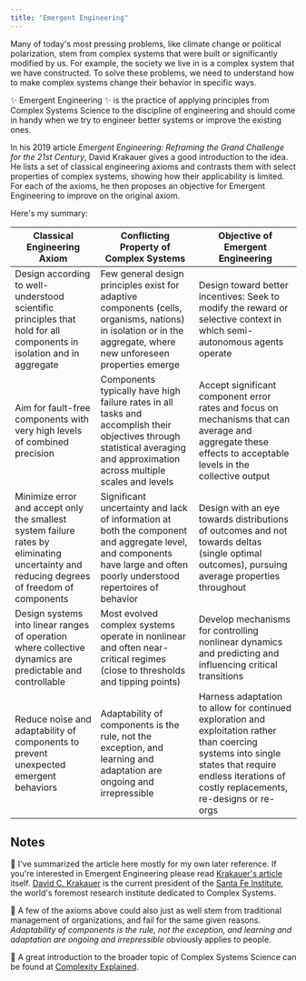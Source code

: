 ```yaml
---
title: "Emergent Engineering"
---
```


Many of today's most pressing problems, like climate change or political polarization, stem from complex systems that were built or significantly modified by us. For example, the society we live in is a complex system that we have constructed. To solve these problems, we need to understand how to make complex systems change their behavior in specific ways.

✨ Emergent Engineering ✨ is the practice of applying principles from Complex Systems Science to the discipline of engineering and should come in handy when we try to engineer better systems or improve the existing ones.

In his 2019 article _Emergent Engineering: Reframing the Grand Challenge for the 21st Century_, David Krakauer gives a good introduction to the idea. He lists a set of classical engineering axioms and contrasts them with select properties of complex systems, showing how their applicability is limited. For each of the axioms, he then proposes an objective for Emergent Engineering to improve on the original axiom.

Here's my summary:

| Classical Engineering Axiom | Conflicting Property of Complex Systems | Objective of Emergent Engineering |
| - | - | - |
| Design according to well-understood scientific principles that hold for all components in isolation and in aggregate | Few general design principles exist for adaptive components (cells, organisms, nations) in isolation or in the aggregate, where new unforeseen properties emerge | Design toward better incentives: Seek to modify the reward or selective context in which semi-autonomous agents operate |
| Aim for fault-free components with very high levels of combined precision | Components typically have high failure rates in all tasks and accomplish their objectives through statistical averaging and approximation across multiple scales and levels | Accept significant component error rates and focus on mechanisms that can average and aggregate these effects to acceptable levels in the collective output |
| Minimize error and accept only the smallest system failure rates by eliminating uncertainty and reducing degrees of freedom of components | Significant uncertainty and lack of information at both the component and aggregate level, and components have large and often poorly understood repertoires of behavior | Design with an eye towards distributions of outcomes and not towards deltas (single optimal outcomes), pursuing average properties throughout |
| Design systems into linear ranges of operation where collective dynamics are predictable and controllable | Most evolved complex systems operate in nonlinear and often near-critical regimes (close to thresholds and tipping points) | Develop mechanisms for controlling nonlinear dynamics and predicting and influencing critical transitions |
| Reduce noise and adaptability of components to prevent unexpected emergent behaviors | Adaptability of components is the rule, not the exception, and learning and adaptation are ongoing and irrepressible | Harness adaptation to allow for continued exploration and exploitation rather than coercing systems into single states that require endless iterations of costly replacements, re-designs or re-orgs |

## Notes

📝 I've summarized the article here mostly for my own later reference. If you're interested in Emergent Engineering please read [Krakauer's article](https://santafe.edu/downloadpages/emergent-engineering-krakauer-2019) itself. [David C. Krakauer](https://en.wikipedia.org/wiki/David_Krakauer_(scientist)) is the current president of the [Santa Fe Institute](https://www.santafe.edu), the world's foremost research institute dedicated to Complex Systems.

📝 A few of the axioms above could also just as well stem from traditional management of organizations, and fail for the same given reasons. _Adaptability of components is the rule, not the exception, and learning and adaptation are ongoing and irrepressible_ obviously applies to people.

📝 A great introduction to the broader topic of Complex Systems Science can be found at [Complexity Explained](https://complexityexplained.github.io/).
